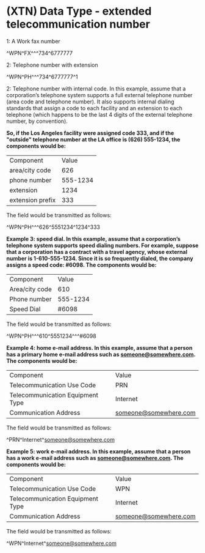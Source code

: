 # (XTN) Data Type - extended telecommunication number

1: A Work fax number

^WPN^FX^^^734^6777777

2: Telephone number with extension

^WPN^PH^^^734^6777777^1

2: Telephone number with internal code. In this example, assume that a corporation’s telephone system supports a full external telephone number (area code and telephone number). It also supports internal dialing standards that assign a code to each facility and an extension to each telephone (which happens to be the last 4 digits of the external telephone number, by convention).

**So, if the Los Angeles facility were assigned code 333, and if the "outside" telephone number at the LA office is (626) 555-1234, the components would be:**

|     |     |
| --- | --- |
| Component | Value |
| area/city code | 626 |
| phone number | 555-1234 |
| extension | 1234 |
| extension prefix | 333 |

The field would be transmitted as follows:

^WPN^PH^^^626^5551234^1234^333

**Example 3: speed dial. In this example, assume that a corporation’s telephone system supports speed dialing numbers. For example, suppose that a corporation has a contract with a travel agency, whose external number is 1-610-555-1234. Since it is so frequently dialed, the company assigns a speed code: #6098. The components would be:**

|     |     |
| --- | --- |
| Component | Value |
| Area/city code | 610 |
| Phone number | 555-1234 |
| Speed Dial | #6098 |

The field would be transmitted as follows:

^WPN^PH^^^610^5551234^^^#6098

**Example 4: home e-mail address. In this example, assume that a person has a primary home e-mail address such as someone@somewhere.com. The components would be:**

|     |     |
| --- | --- |
| Component | Value |
| Telecommunication Use Code | PRN |
| Telecommunication Equipment Type | Internet |
| Communication Address | someone@somewhere.com |

The field would be transmitted as follows:

^PRN^Internet^someone@somewhere.com

**Example 5: work e-mail address. In this example, assume that a person has a work e-mail address such as someone@somewhere.com. The components would be:**

|     |     |
| --- | --- |
| Component | Value |
| Telecommunication Use Code | WPN |
| Telecommunication Equipment Type | Internet |
| Communication Address | someone@somewhere.com |

The field would be transmitted as follows:

^WPN^Internet^someone@somewhere.com
